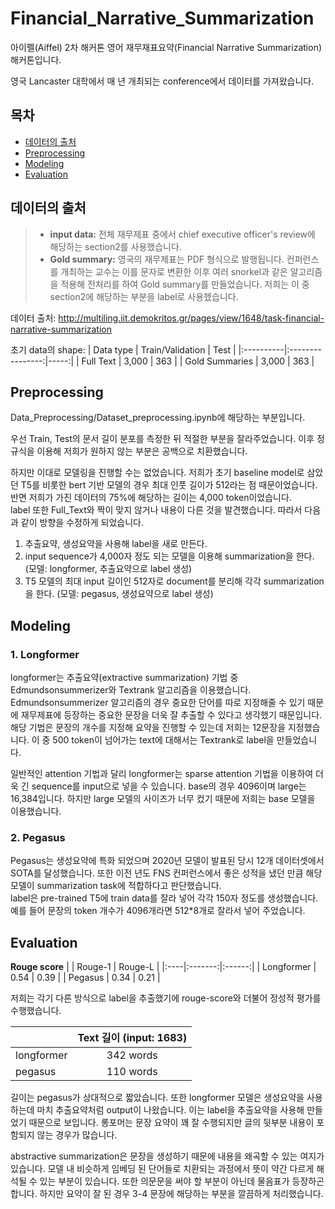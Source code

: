 # Financial_Narrative_Summarization

아이펠(Aiffel) 2차 해커톤 영어 재무재표요약(Financial Narrative Summarization) 해커톤입니다.

영국 Lancaster 대학에서 매 년 개최되는 conference에서 데이터를 가져왔습니다.


## 목차
  

* [데이터의 출처](#데이터의-출처)
* [Preprocessing](#Preprocessing)
* [Modeling](#Modeling)
* [Evaluation](#Evaluation)


## 데이터의 출처
> * **input data:** 전체 재무제표 중에서 chief executive officer's review에 해당하는 section2를 사용했습니다.  
> * **Gold summary:** 영국의 재무제표는 PDF 형식으로 발행됩니다. 컨퍼런스를 개최하는 교수는 이를 문자로 변환한 이후 여러 snorkel과 같은 알고리즘을 적용해 전처리를 하여 Gold summary를 만들었습니다. 저희는 이 중 section2에 해당하는 부분을 label로 사용헸습니다.  

데이터 출처: http://multiling.iit.demokritos.gr/pages/view/1648/task-financial-narrative-summarization

초기 data의 shape:
| Data type | Train/Validation | Test |
|:----------|:----------------:|-----:|
| Full Text | 3,000 | 363 |
| Gold Summaries | 3,000 | 363 |

## Preprocessing

Data_Preprocessing/Dataset_preprocessing.ipynb에 해당하는 부분입니다.

우선 Train, Test의 문서 길이 분포를 측정한 뒤 적절한 부분을 잘라주었습니다. 이후 정규식을 이용해 저희가 원하지 않는 부분은 공백으로 치환했습니다.

하지만 이대로 모델링을 진행할 수는 없었습니다. 저희가 초기 baseline model로 삼았던 T5를 비롯한 bert 기반 모델의 경우 최대 인풋 길이가 512라는 점 때문이었습니다. 반면 저희가 가진 데이터의 75%에 해당하는 길이는 4,000 token이었습니다.  
label 또한 Full_Text와 짝이 맞지 않거나 내용이 다른 것을 발견했습니다. 따라서 다음과 같이 방향을 수정하게 되었습니다.

1. 추출요약, 생성요약을 사용해 label을 새로 만든다.
2. input sequence가 4,000자 정도 되는 모델을 이용해 summarization을 한다. (모델: longformer, 추출요약으로 label 생성)
3. T5 모델의 최대 input 길이인 512자로 document를 분리해 각각 summarization을 한다. (모델: pegasus, 생성요약으로 label 생성)


## Modeling

### 1. Longformer
longformer는 추출요약(extractive summarization) 기법 중 Edmundsonsummerizer와 Textrank 알고리즘을 이용했습니다. Edmundsonsummerizer 알고리즘의 경우 중요한 단어를 따로 지정해줄 수 있기 때문에 재무제표에 등장하는 중요한 문장을 더욱 잘 추출할 수 있다고 생각했기 때문입니다. 해당 기법은 문장의 개수를 지정해 요약을 진행할 수 있는데 저희는 12문장을 지정했습니다. 이 중 500 token이 넘어가는 text에 대해서는 Textrank로 label을 만들었습니다.

일반적인 attention 기법과 달리 longformer는 sparse attention 기법을 이용하여 더욱 긴 sequence를 input으로 넣을 수 있습니다. base의 경우 4096이며 large는 16,384입니다. 하지만 large 모델의 사이즈가 너무 컸기 때문에 저희는 base 모델을 이용했습니다.


### 2. Pegasus
Pegasus는 생성요약에 특화 되었으며 2020년 모델이 발표된 당시 12개 데이터셋에서 SOTA를 달성했습니다. 또한 이전 년도 FNS 컨퍼런스에서 좋은 성적을 냈던 만큼 해당 모델이 summarization task에 적합하다고 판단했습니다.  
label은 pre-trained T5에 train data를 잘라 넣어 각각 150자 정도를 생성했습니다. 예를 들어 문장의 token 개수가 4096개라면 512\*8개로 잘라서 넣어 주었습니다.

## Evaluation

**Rouge score**
|  | Rouge-1 | Rouge-L |
|:----|:-------:|:------:|
| Longformer | 0.54 | 0.39 |
| Pegasus | 0.34 | 0.21 |

저희는 각기 다른 방식으로 label을 추출했기에 rouge-score와 더불어 정성적 평가를 수행했습니다.

| | Text 길이 (input: 1683) |
|:---------|:--------------:|
| longformer | 342 words |
| pegasus | 110 words |

길이는 pegasus가 상대적으로 짧았습니다. 또한 longformer 모델은 생성요약을 사용하는데 마치 추출요약처럼 output이 나왔습니다. 이는 label을 추출요약을 사용해 만들었기 때문으로 보입니다. 롱포머는 문장 요약이 꽤 잘 수행되지만 글의 뒷부분 내용이 포함되지 않는 경우가 많습니다.  
  
 abstractive summarization은 문장을 생성하기 때문에 내용을 왜곡할 수 있는 여지가 있습니다. 모델 내 비슷하게 임베딩 된 단어들로 치환되는 과정에서 뜻이 약간 다르게 해석될 수 있는 부분이 있습니다. 또한 의문문을 써야 할 부분이 아닌데 물음표가 등장하곤 합니다. 하지만 요약이 잘 된 경우 3-4 문장에 해당하는 부분을 깔끔하게 처리했습니다.
